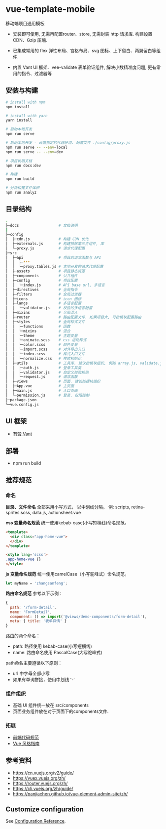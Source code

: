 # vue-template-mobile

移动端项目通用模板

- 安装即可使用, 无需再配置router、store, 无需封装 http 请求库. 构建设置 CDN、Gzip 压缩.

- 已集成常用的 flex 弹性布局、宫格布局、svg 图标、上下留白、两翼留白等组件.

- 内置 Vant UI 框架、vee-validate 表单验证组件, 解决小数精准度问题, 更有常用的指令、过滤器等


## 安装与构建

``` bash
# install with npm
npm install

# install with yarn
yarn install

# 启动本地开发
npm run serve

# 启动本地开发 - 设置指定的代理环境. 配置文件 ./config/proxy.js
npm run serve -- --env=local
npm run serve -- --env=dev

# 项目说明文档
npm run docs:dev

# 构建
npm run build

# 分析构建文件体积
npm run analyz
```

## 目录结构

```bash
.
├─docs                  # 文档说明
|
├─config
│  ├─cdn.js             # 构建 CDN 优化
│  ├─externals.js       # 构建排除第三方组件, 库
│  └─proxy.js           # 请求代理配置
├─src
│  ├─api                # 项目的请求函数与 API
│  │  ├─***
│  │  └─proxy.tables.js # 本地开发的请求代理配置
│  ├─assets             # 项目静态资源
│  ├─components         # 公共组件
│  ├─config             # 项目配置
│  │  └─index.js        # API base url, 多语言
│  ├─directives         # 全局指令
│  ├─filters            # 全局过滤器
│  ├─icons              # icon 图标  
│  ├─langs              # 多语言配置
│  │  └─validator.js    # 校验的多语言配置
│  ├─mixins             # 全局混入  
│  ├─router             # 路由配置文件. 如果项目大, 可按模块配置路由
│  ├─styles             # 全局样式文件
│  │  ├─functions       # 函数
│  │  └─mixins          # 混合
│  │  └─theme           # 主题变量
│  │  └─animate.scss    # css 运动样式
│  │  └─color.scss      # 颜色变量
│  │  └─import.scss     # 对外导出入口
│  │  └─index.scss      # 样式入口文件
│  │  └─normalize.css   # 样式初始化
│  ├─utils              # 工具库. 建议按模块组织, 例如 array.js, validate.js 等
│  │  ├─auth.js         # 登录工具类
│  │  ├─validator.js    # 自定义校验规则
│  │  └─request.js      # 请求函数
│  ├─views              # 页面. 建议按模块组织
│  ├─App.vue            # 主页面
│  ├─main.js            # 入口页面
│  └─permission.js      # 登录, 权限控制
├─package.json
└─vue.config.js
```

## UI 框架

- [有赞 Vant](https://youzan.github.io/vant)

## 部署

- npm run build

## 推荐规范

### 命名

**目录、文件命名**
全部采用小写方式， 以中划线分隔。
例: scripts, retina-sprites.scss, data.js, actionsheet.vue


**css 变量命名规范**
统一使用kebab-case(小写短横线)命名规范。

```html
<template>
  <div class="app-home-vue">
  </div>
</template>

<style lang='scss'>
.app-home-vue {}
</style>
```

**js 变量命名规范**
统一使用camelCase（小写驼峰式）命名规范。

```js
let myName = 'zhangsanfeng';
```

**路由命名规范**
参考以下示例：
```js
{
  path: '/form-detail',
  name: 'FormDetail',
  component: () => import('@views/demo-components/form-detail'),
  meta: { title: '表单详情' }
}
```

路由的两个命名：
- path: 路径使用 kebab-case(小写短横线)
- name: 路由命名使用 PascalCase(大写驼峰式)

path命名主要遵循以下原则：
- url 中字母全部小写
- 如果有单词拼接，使用中划线 '-'


### 组件组织

- 基础 UI 组件统一放在 src/components
- 页面业务组件放在对于页面下的components文件.

### 拓展
- [前端代码规范](https://www.yuque.com/gagwkz/rr9b4y)
- [Vue 风格指南](https://cn.vuejs.org/v2/style-guide/)


## 参考资料

- https://cn.vuejs.org/v2/guide/
- https://vuex.vuejs.org/zh/
- https://router.vuejs.org/zh/
- https://cli.vuejs.org/zh/guide/
- https://panjiachen.github.io/vue-element-admin-site/zh/

## Customize configuration
See [Configuration Reference](https://cli.vuejs.org/zh/config/).
